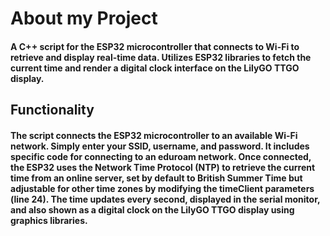 # About my Project

#### A C++ script for the ESP32 microcontroller that connects to Wi-Fi to retrieve and display real-time data. Utilizes ESP32 libraries to fetch the current time and render a digital clock interface on the LilyGO TTGO display.

## Functionality

#### The script connects the ESP32 microcontroller to an available Wi-Fi network. Simply enter your SSID, username, and password. It includes specific code for connecting to an eduroam network. Once connected, the ESP32 uses the Network Time Protocol (NTP) to retrieve the current time from an online server, set by default to British Summer Time but adjustable for other time zones by modifying the timeClient parameters (line 24). The time updates every second, displayed in the serial monitor, and also shown as a digital clock on the LilyGO TTGO display using graphics libraries.

